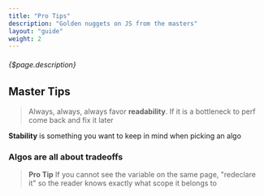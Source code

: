 ```yaml
---
title: "Pro Tips"
description: "Golden nuggets on JS from the masters"
layout: "guide"
weight: 2
---
```


###### {$page.description}

<article id="1">

## Master Tips

> Always, always, always favor **readability**.  If it is a bottleneck to perf come back and fix it later

**Stability** is something you want to keep in mind when picking an algo

### Algos are all about **tradeoffs**

> **Pro Tip**  If you cannot see the variable on the same page, "redeclare it" so the reader knows exactly what scope it belongs to
</article>
